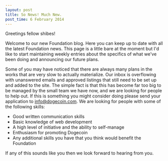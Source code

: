 ```yaml
---
layout: post
title: So News! Much New.
post_time: 6 February 2014
---
```


Greetings fellow shibes!  
  
Welcome to our new Foundation blog. Here you can keep up to date with all the latest Foundation news. This page is a little bare at the moment but I'd like to start maintaining weekly entries about the specifics of what we've been doing and announcing our future plans.  
  
Some of you may have noticed that there are always many plans in the works that are very slow to actually materialize. Our inbox is overflowing with unanswered emails and approved listings that still need to be set up and added to the site. The simple fact is that this has become far too big to be managed by the small team we have now, and we are looking for people to help out. If this is something you might consider doing please send your application to info@dogecoin.com. We are looking for people with some of the following skills:  
* Good written communication skills
* Basic knowledge of web development
* A high level of initiative and the ability to self-manage
* Enthusiasm for promoting Dogecoin
* Any additional skills you have that you think would benefit the Foundation

If any of this sounds like you then we look forward to hearing from you.